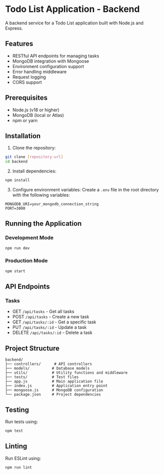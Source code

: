 # Todo List Application - Backend

A backend service for a Todo List application built with Node.js and Express.

## Features

- RESTful API endpoints for managing tasks
- MongoDB integration with Mongoose
- Environment configuration support
- Error handling middleware
- Request logging
- CORS support

## Prerequisites

- Node.js (v18 or higher)
- MongoDB (local or Atlas)
- npm or yarn

## Installation

1. Clone the repository:
```bash
git clone [repository-url]
cd backend
```

2. Install dependencies:
```bash
npm install
```

3. Configure environment variables:
Create a `.env` file in the root directory with the following variables:
```
MONGODB_URI=your_mongodb_connection_string
PORT=3000
```

## Running the Application

### Development Mode
```bash
npm run dev
```

### Production Mode
```bash
npm start
```

## API Endpoints

### Tasks
- GET `/api/tasks` - Get all tasks
- POST `/api/tasks` - Create a new task
- GET `/api/tasks/:id` - Get a specific task
- PUT `/api/tasks/:id` - Update a task
- DELETE `/api/tasks/:id` - Delete a task

## Project Structure

```
backend/
├── controllers/      # API controllers
├── models/          # Database models
├── utils/           # Utility functions and middleware
├── tests/           # Test files
├── app.js           # Main application file
├── index.js         # Application entry point
├── mongoose.js      # MongoDB configuration
└── package.json     # Project dependencies
```

## Testing

Run tests using:
```bash
npm test
```

## Linting

Run ESLint using:
```bash
npm run lint
```
